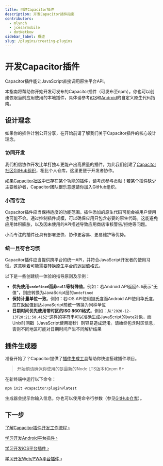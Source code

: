```yaml
---
title: 创建Capacitor插件
description: 开发Capacitor插件指南
contributors:
  - mlynch
  - jcesarmobile
  - dotNetkow
sidebar_label: 概述
slug: /plugins/creating-plugins
---
```


# 开发Capacitor插件

Capacitor插件能让JavaScript直接调用原生平台API。

本指南将帮助你开始开发可发布的Capacitor插件（可发布至npm）。你也可以创建仅限当前应用使用的本地插件，具体请参考[iOS](/main/ios/custom-code.md)和[Android](/main/android/custom-code.md)的自定义原生代码指南。

## 设计理念

如果你的插件计划公开分享，在开始前请了解我们关于Capacitor插件的核心设计理念。

### 协同开发

我们相信协作开发比单打独斗更能产出高质量的插件。为此我们创建了[Capacitor社区GitHub组织](https://github.com/capacitor-community)，相比个人仓库，这里更便于开发者协作。

如果[Capacitor社区](https://github.com/capacitor-community)中已存在某个功能的插件，请考虑参与贡献！若某个插件缺少主要维护者，Capacitor团队很乐意邀请你加入GitHub组织。

### 小而专注

Capacitor插件应当保持适度的功能范围。插件添加的原生代码可能会被用户使用也可能不会。通过控制插件规模，可以确保应用只包含必要的原生代码。这能避免应用体积膨胀，以及因未使用的API描述导致应用商店审核警告/拒绝等问题。

小而专注的插件还具有部署更快、协作更容易、更易维护等优势。

### 统一且符合习惯

Capacitor插件应当提供跨平台的统一API，并符合JavaScript开发者的使用习惯。这意味着可能需要转换原生平台的返回值格式。

以下是一些创建统一体验的指导原则及示例：

- **优先使用`undefined`而非`null`等特殊值**。例如：若Android API返回`0.0`表示"无值"，则应转换为JavaScript层的`undefined`
- **保持计量单位一致**。例如：若iOS API使用摄氏度而Android API使用华氏度，应在返回值到达JavaScript前统一转换为同种单位
- **日期时间优先使用带时区的ISO 8601格式**。例如：从`"2020-12-13T20:21:58.415Z"`这样的字符串可以准确生成JavaScript的`Date`对象，而Unix时间戳（JavaScript使用毫秒）则容易造成混淆。请始终包含时区信息，否则不同地区可能对日期时间产生不同解析结果

## 插件生成器

准备开始了？Capacitor提供了[插件生成工具](https://github.com/ionic-team/create-capacitor-plugin)帮助你快速搭建插件项目。

> 开始前请确保你使用的是最新的Node LTS版本和npm 6+

在新终端中运行以下命令：

```bash
npm init @capacitor/plugin@latest
```

生成器会提示你输入信息。你也可以使用命令行参数（参见[GitHub仓库](https://github.com/ionic-team/create-capacitor-plugin/)）。

## 下一步

[了解Capacitor插件开发工作流程 &#8250;](/plugins/creating-plugins/development-workflow.md)

[学习开发Android平台插件 &#8250;](/plugins/creating-plugins/android-guide.md)

[学习开发iOS平台插件 &#8250;](/plugins/creating-plugins/ios-guide.md)

[学习开发Web/PWA平台插件 &#8250;](/plugins/creating-plugins/web-guide.md)